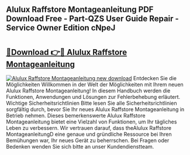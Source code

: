 ## Alulux Raffstore Montageanleitung PDF Download Free - Part-QZS User Guide Repair - Service Owner Edition cNpeJ

# <h2><a href="http://df6qd5q.blite.top/?on=Alulux+Raffstore+Montageanleitung">🔗Download 👉🔴 Alulux Raffstore Montageanleitung</a></h2>

[![Alulux Raffstore Montageanleitung new download](https://i.imgur.com/lujVjoI.png)](http://df6qd5q.blite.top/?on=Alulux+Raffstore+Montageanleitung)
Entdecken Sie die Möglichkeiten Willkommen in der Welt der Möglichkeiten mit Ihrem neuen Alulux Raffstore Montageanleitung! In diesem Handbuch werden die Funktionen, Anwendungen und Lösungen zur Fehlerbehebung erläutert. Wichtige Sicherheitsrichtlinien Bitte lesen Sie alle Sicherheitsrichtlinien sorgfältig durch, bevor Sie Ihr neues Alulux Raffstore Montageanleitung in Betrieb nehmen. Dieses bemerkenswerte Alulux Raffstore Montageanleitung bietet eine Vielzahl von Funktionen, um Ihr tägliches Leben zu verbessern. Wir vertrauen darauf, dass theAlulux Raffstore MontageanleitungD eine genaue und gründliche Ressource bei Ihren Bemühungen war, Ihr neues Gerät zu beherrschen. Bei Fragen oder Bedenken wenden Sie sich bitte an unser Kundendienstteam.
